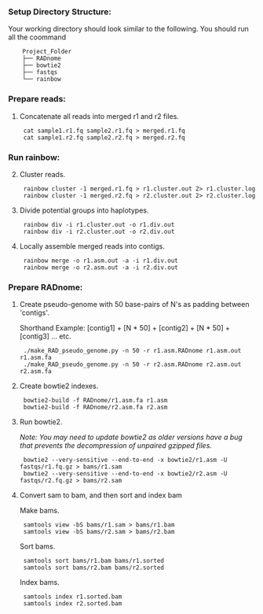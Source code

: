 
### Setup Directory Structure:

Your working directory should look similar to the following. You should run all the coommand


        Project_Folder
        ├── RADnome
        ├── bowtie2
        ├── fastqs
        └── rainbow


### Prepare reads:

1. Concatenate all reads into merged r1 and r2 files.

        cat sample1.r1.fq sample2.r1.fq > merged.r1.fq
        cat sample1.r2.fq sample2.r2.fq > merged.r2.fq

### Run rainbow:

2. Cluster reads.
        
        rainbow cluster -1 merged.r1.fq > r1.cluster.out 2> r1.cluster.log
        rainbow cluster -1 merged.r2.fq > r2.cluster.out 2> r2.cluster.log

3. Divide potential groups into haplotypes.

        rainbow div -i r1.cluster.out -o r1.div.out
        rainbow div -i r2.cluster.out -o r2.div.out

4. Locally assemble merged reads into contigs.

        rainbow merge -o r1.asm.out -a -i r1.div.out
        rainbow merge -o r2.asm.out -a -i r2.div.out

### Prepare RADnome:

1. Create pseudo-genome with 50 base-pairs of N's as padding between 'contigs'.

    Shorthand Example: [contig1] + [N * 50] + [contig2] + [N * 50] + [contig3] ... etc.

        ./make_RAD_pseudo_genome.py -n 50 -r r1.asm.RADnome r1.asm.out r1.asm.fa
        ./make_RAD_pseudo_genome.py -n 50 -r r2.asm.RADnome r2.asm.out r2.asm.fa

2. Create bowtie2 indexes.

        bowtie2-build -f RADnome/r1.asm.fa r1.asm
        bowtie2-build -f RADnome/r2.asm.fa r2.asm

3. Run bowtie2.
 
    *Note: You may need to update bowtie2 as older versions have a bug that prevents the decompression of unpaired gzipped files.*

        bowtie2 --very-sensitive --end-to-end -x bowtie2/r1.asm -U fastqs/r1.fq.gz > bams/r1.sam
        bowtie2 --very-sensitive --end-to-end -x bowtie2/r2.asm -U fastqs/r2.fq.gz > bams/r2.sam

4. Convert sam to bam, and then sort and index bam

    Make bams.

        samtools view -bS bams/r1.sam > bams/r1.bam
        samtools view -bS bams/r2.sam > bams/r2.bam

    Sort bams.

        samtools sort bams/r1.bam bams/r1.sorted
        samtools sort bams/r2.bam bams/r2.sorted

    Index bams.

        samtools index r1.sorted.bam 
        samtools index r2.sorted.bam 





